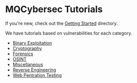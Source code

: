 # MQCybersec Tutorials

If you're new, check out the [Getting Started](Getting%20Started/README.md) directory.

We have tutorials based on vulnerabilities for each category.

- [Binary Exploitation](Binary%20Exploitation/README.md)
- [Cryptography](Cryptography/README.md)
- [Forensics](Forensics/README.md)
- [OSINT](OSINT/README.md)
- [Miscellaneous](Miscellaneous/README.md)
- [Reverse Engineering](Reverse%20Engineering/README.md)
- [Web Pentration Testing](Web%20Penetration%20Testing/README.md)